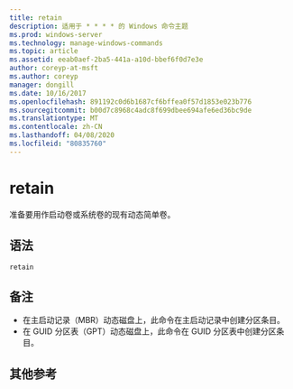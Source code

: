 ```yaml
---
title: retain
description: 适用于 * * * * 的 Windows 命令主题
ms.prod: windows-server
ms.technology: manage-windows-commands
ms.topic: article
ms.assetid: eeab0aef-2ba5-441a-a10d-bbef6f0d7e3e
author: coreyp-at-msft
ms.author: coreyp
manager: dongill
ms.date: 10/16/2017
ms.openlocfilehash: 891192c0d6b1687cf6bffea0f57d1853e023b776
ms.sourcegitcommit: b00d7c8968c4adc8f699dbee694afe6ed36bc9de
ms.translationtype: MT
ms.contentlocale: zh-CN
ms.lasthandoff: 04/08/2020
ms.locfileid: "80835760"
---
```

# <a name="retain"></a>retain



准备要用作启动卷或系统卷的现有动态简单卷。

## <a name="syntax"></a>语法

```
retain
```

## <a name="remarks"></a>备注

-   在主启动记录（MBR）动态磁盘上，此命令在主启动记录中创建分区条目。
-   在 GUID 分区表（GPT）动态磁盘上，此命令在 GUID 分区表中创建分区条目。

## <a name="additional-references"></a>其他参考

